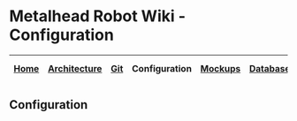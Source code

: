 # Metalhead Robot Wiki - Configuration

| [Home](../README.md) | [Architecture](../architecture/README.md) | [Git](../git/README.md) | Configuration | [Mockups](../mockups/README.md) | [Database](../database/README.md) |  [Project Management](../project-management/README.md) | [Quality](../quality/README.md) |
| :------------------: | :---------------------------------------: | :---------------------: | :-----------------------------------------: | :-----------------------------: | :-------------------------------: |  :---------------------------------------------------: | :-----------------------------: |

## Configuration
